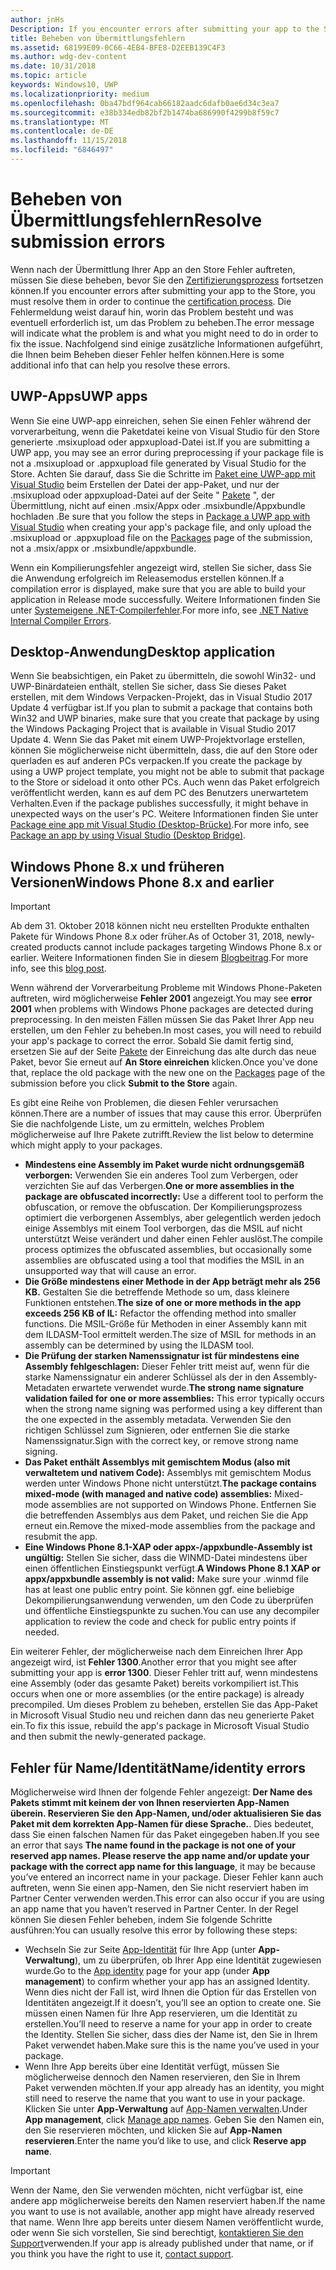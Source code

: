```yaml
---
author: jnHs
Description: If you encounter errors after submitting your app to the Store, you must resolve them in order to continue the certification process.
title: Beheben von Übermittlungsfehlern
ms.assetid: 68199E09-0C66-4EB4-BFE8-D2EEB139C4F3
ms.author: wdg-dev-content
ms.date: 10/31/2018
ms.topic: article
keywords: Windows10, UWP
ms.localizationpriority: medium
ms.openlocfilehash: 0ba47bdf964cab66182aadc6dafb0ae6d34c3ea7
ms.sourcegitcommit: e38b334edb82bf2b1474ba686990f4299b8f59c7
ms.translationtype: MT
ms.contentlocale: de-DE
ms.lasthandoff: 11/15/2018
ms.locfileid: "6846497"
---
```

# <a name="resolve-submission-errors"></a><span data-ttu-id="b1544-103">Beheben von Übermittlungsfehlern</span><span class="sxs-lookup"><span data-stu-id="b1544-103">Resolve submission errors</span></span>

<span data-ttu-id="b1544-104">Wenn nach der Übermittlung Ihrer App an den Store Fehler auftreten, müssen Sie diese beheben, bevor Sie den [Zertifizierungsprozess](the-app-certification-process.md) fortsetzen können.</span><span class="sxs-lookup"><span data-stu-id="b1544-104">If you encounter errors after submitting your app to the Store, you must resolve them in order to continue the [certification process](the-app-certification-process.md).</span></span> <span data-ttu-id="b1544-105">Die Fehlermeldung weist darauf hin, worin das Problem besteht und was eventuell erforderlich ist, um das Problem zu beheben.</span><span class="sxs-lookup"><span data-stu-id="b1544-105">The error message will indicate what the problem is and what you might need to do in order to fix the issue.</span></span> <span data-ttu-id="b1544-106">Nachfolgend sind einige zusätzliche Informationen aufgeführt, die Ihnen beim Beheben dieser Fehler helfen können.</span><span class="sxs-lookup"><span data-stu-id="b1544-106">Here is some additional info that can help you resolve these errors.</span></span>

## <a name="uwp-apps"></a><span data-ttu-id="b1544-107">UWP-Apps</span><span class="sxs-lookup"><span data-stu-id="b1544-107">UWP apps</span></span>

<span data-ttu-id="b1544-108">Wenn Sie eine UWP-app einreichen, sehen Sie einen Fehler während der vorverarbeitung, wenn die Paketdatei keine von Visual Studio für den Store generierte .msixupload oder appxupload-Datei ist.</span><span class="sxs-lookup"><span data-stu-id="b1544-108">If you are submitting a UWP app, you may see an error during preprocessing if your package file is not a .msixupload or .appxupload file generated by Visual Studio for the Store.</span></span> <span data-ttu-id="b1544-109">Achten Sie darauf, dass Sie die Schritte im [Paket eine UWP-app mit Visual Studio](../packaging/packaging-uwp-apps.md) beim Erstellen der Datei der app-Paket, und nur der .msixupload oder appxupload-Datei auf der Seite " [Pakete](upload-app-packages.md) ", der Übermittlung, nicht auf einen .msix/Appx oder .msixbundle/Appxbundle hochladen .</span><span class="sxs-lookup"><span data-stu-id="b1544-109">Be sure that you follow the steps in [Package a UWP app with Visual Studio](../packaging/packaging-uwp-apps.md) when creating your app's package file, and only upload the .msixupload or .appxupload file on the [Packages](upload-app-packages.md) page of the submission, not a .msix/appx or .msixbundle/appxbundle.</span></span>

<span data-ttu-id="b1544-110">Wenn ein Kompilierungsfehler angezeigt wird, stellen Sie sicher, dass Sie die Anwendung erfolgreich im Releasemodus erstellen können.</span><span class="sxs-lookup"><span data-stu-id="b1544-110">If a compilation error is displayed, make sure that you are able to build your application in Release mode successfully.</span></span> <span data-ttu-id="b1544-111">Weitere Informationen finden Sie unter [Systemeigene .NET-Compilerfehler](http://go.microsoft.com/fwlink/p/?LinkID=613098).</span><span class="sxs-lookup"><span data-stu-id="b1544-111">For more info, see [.NET Native Internal Compiler Errors](http://go.microsoft.com/fwlink/p/?LinkID=613098).</span></span>

## <a name="desktop-application"></a><span data-ttu-id="b1544-112">Desktop-Anwendung</span><span class="sxs-lookup"><span data-stu-id="b1544-112">Desktop application</span></span>

<span data-ttu-id="b1544-113">Wenn Sie beabsichtigen, ein Paket zu übermitteln, die sowohl Win32- und UWP-Binärdateien enthält, stellen Sie sicher, dass Sie dieses Paket erstellen, mit dem Windows Verpacken-Projekt, das in Visual Studio 2017 Update 4 verfügbar ist.</span><span class="sxs-lookup"><span data-stu-id="b1544-113">If you plan to submit a package that contains both Win32 and UWP binaries, make sure that you create that package by using the Windows Packaging Project that is available in Visual Studio 2017 Update 4.</span></span> <span data-ttu-id="b1544-114">Wenn Sie das Paket mit einem UWP-Projektvorlage erstellen, können Sie möglicherweise nicht übermitteln, dass, die auf den Store oder querladen es auf anderen PCs verpacken.</span><span class="sxs-lookup"><span data-stu-id="b1544-114">If you create the package by using a UWP project template, you might not be able to submit that package to the Store or sideload it onto other PCs.</span></span> <span data-ttu-id="b1544-115">Auch wenn das Paket erfolgreich veröffentlicht werden, kann es auf dem PC des Benutzers unerwartetem Verhalten.</span><span class="sxs-lookup"><span data-stu-id="b1544-115">Even if the package publishes successfully, it might behave in unexpected ways on the user's PC.</span></span> <span data-ttu-id="b1544-116">Weitere Informationen finden Sie unter [Package eine app mit Visual Studio (Desktop-Brücke)]( https://docs.microsoft.com/windows/uwp/porting/desktop-to-uwp-packaging-dot-net).</span><span class="sxs-lookup"><span data-stu-id="b1544-116">For more info, see [Package an app by using Visual Studio (Desktop Bridge)]( https://docs.microsoft.com/windows/uwp/porting/desktop-to-uwp-packaging-dot-net).</span></span>

## <a name="windows-phone-8x-and-earlier"></a><span data-ttu-id="b1544-117">Windows Phone 8.x und früheren Versionen</span><span class="sxs-lookup"><span data-stu-id="b1544-117">Windows Phone 8.x and earlier</span></span>

> [!IMPORTANT]
> <span data-ttu-id="b1544-118">Ab dem 31. Oktober 2018 können nicht neu erstellten Produkte enthalten Pakete für Windows Phone 8.x oder früher.</span><span class="sxs-lookup"><span data-stu-id="b1544-118">As of October 31, 2018, newly-created products cannot include packages targeting Windows Phone 8.x or earlier.</span></span> <span data-ttu-id="b1544-119">Weitere Informationen finden Sie in diesem [Blogbeitrag](https://blogs.windows.com/buildingapps/2018/08/20/important-dates-regarding-apps-with-windows-phone-8-x-and-earlier-and-windows-8-8-1-packages-submitted-to-microsoft-store/#SzKghBbqDMlmAO4c.97).</span><span class="sxs-lookup"><span data-stu-id="b1544-119">For more info, see this [blog post](https://blogs.windows.com/buildingapps/2018/08/20/important-dates-regarding-apps-with-windows-phone-8-x-and-earlier-and-windows-8-8-1-packages-submitted-to-microsoft-store/#SzKghBbqDMlmAO4c.97).</span></span>

<span data-ttu-id="b1544-120">Wenn während der Vorverarbeitung Probleme mit Windows Phone-Paketen auftreten, wird möglicherweise **Fehler 2001** angezeigt.</span><span class="sxs-lookup"><span data-stu-id="b1544-120">You may see **error 2001** when problems with Windows Phone packages are detected during preprocessing.</span></span> <span data-ttu-id="b1544-121">In den meisten Fällen müssen Sie das Paket Ihrer App neu erstellen, um den Fehler zu beheben.</span><span class="sxs-lookup"><span data-stu-id="b1544-121">In most cases, you will need to rebuild your app's package to correct the error.</span></span> <span data-ttu-id="b1544-122">Sobald Sie damit fertig sind, ersetzen Sie auf der Seite [Pakete](upload-app-packages.md) der Einreichung das alte durch das neue Paket, bevor Sie erneut auf **An Store einreichen** klicken.</span><span class="sxs-lookup"><span data-stu-id="b1544-122">Once you've done that, replace the old package with the new one on the [Packages](upload-app-packages.md) page of the submission before you click **Submit to the Store** again.</span></span>

<span data-ttu-id="b1544-123">Es gibt eine Reihe von Problemen, die diesen Fehler verursachen können.</span><span class="sxs-lookup"><span data-stu-id="b1544-123">There are a number of issues that may cause this error.</span></span> <span data-ttu-id="b1544-124">Überprüfen Sie die nachfolgende Liste, um zu ermitteln, welches Problem möglicherweise auf Ihre Pakete zutrifft.</span><span class="sxs-lookup"><span data-stu-id="b1544-124">Review the list below to determine which might apply to your packages.</span></span>

-   <span data-ttu-id="b1544-125">**Mindestens eine Assembly im Paket wurde nicht ordnungsgemäß verborgen:** Verwenden Sie ein anderes Tool zum Verbergen, oder verzichten Sie auf das Verbergen.</span><span class="sxs-lookup"><span data-stu-id="b1544-125">**One or more assemblies in the package are obfuscated incorrectly:** Use a different tool to perform the obfuscation, or remove the obfuscation.</span></span> <span data-ttu-id="b1544-126">Der Kompilierungsprozess optimiert die verborgenen Assemblys, aber gelegentlich werden jedoch einige Assemblys mit einem Tool verborgen, das die MSIL auf nicht unterstützt Weise verändert und daher einen Fehler auslöst.</span><span class="sxs-lookup"><span data-stu-id="b1544-126">The compile process optimizes the obfuscated assemblies, but occasionally some assemblies are obfuscated using a tool that modifies the MSIL in an unsupported way that will cause an error.</span></span>
-   <span data-ttu-id="b1544-127">**Die Größe mindestens einer Methode in der App beträgt mehr als 256 KB.** Gestalten Sie die betreffende Methode so um, dass kleinere Funktionen entstehen.</span><span class="sxs-lookup"><span data-stu-id="b1544-127">**The size of one or more methods in the app exceeds 256 KB of IL:** Refactor the offending method into smaller functions.</span></span> <span data-ttu-id="b1544-128">Die MSIL-Größe für Methoden in einer Assembly kann mit dem ILDASM-Tool ermittelt werden.</span><span class="sxs-lookup"><span data-stu-id="b1544-128">The size of MSIL for methods in an assembly can be determined by using the ILDASM tool.</span></span>
-   <span data-ttu-id="b1544-129">**Die Prüfung der starken Namenssignatur ist für mindestens eine Assembly fehlgeschlagen:** Dieser Fehler tritt meist auf, wenn für die starke Namenssignatur ein anderer Schlüssel als der in den Assembly-Metadaten erwartete verwendet wurde.</span><span class="sxs-lookup"><span data-stu-id="b1544-129">**The strong name signature validation failed for one or more assemblies:** This error typically occurs when the strong name signing was performed using a key different than the one expected in the assembly metadata.</span></span> <span data-ttu-id="b1544-130">Verwenden Sie den richtigen Schlüssel zum Signieren, oder entfernen Sie die starke Namenssignatur.</span><span class="sxs-lookup"><span data-stu-id="b1544-130">Sign with the correct key, or remove strong name signing.</span></span>
-   <span data-ttu-id="b1544-131">**Das Paket enthält Assemblys mit gemischtem Modus (also mit verwaltetem und nativem Code):** Assemblys mit gemischtem Modus werden unter Windows Phone nicht unterstützt.</span><span class="sxs-lookup"><span data-stu-id="b1544-131">**The package contains mixed-mode (with managed and native code) assemblies:** Mixed-mode assemblies are not supported on Windows Phone.</span></span> <span data-ttu-id="b1544-132">Entfernen Sie die betreffenden Assemblys aus dem Paket, und reichen Sie die App erneut ein.</span><span class="sxs-lookup"><span data-stu-id="b1544-132">Remove the mixed-mode assemblies from the package and resubmit the app.</span></span>
-   <span data-ttu-id="b1544-133">**Eine Windows Phone 8.1-XAP oder appx-/appxbundle-Assembly ist ungültig:** Stellen Sie sicher, dass die WINMD-Datei mindestens über einen öffentlichen Einstiegspunkt verfügt.</span><span class="sxs-lookup"><span data-stu-id="b1544-133">**A Windows Phone 8.1 XAP or appx/appxbundle assembly is not valid:** Make sure your .winmd file has at least one public entry point.</span></span> <span data-ttu-id="b1544-134">Sie können ggf. eine beliebige Dekompilierungsanwendung verwenden, um den Code zu überprüfen und öffentliche Einstiegspunkte zu suchen.</span><span class="sxs-lookup"><span data-stu-id="b1544-134">You can use any decompiler application to review the code and check for public entry points if needed.</span></span>

<span data-ttu-id="b1544-135">Ein weiterer Fehler, der möglicherweise nach dem Einreichen Ihrer App angezeigt wird, ist **Fehler 1300**.</span><span class="sxs-lookup"><span data-stu-id="b1544-135">Another error that you might see after submitting your app is **error 1300**.</span></span> <span data-ttu-id="b1544-136">Dieser Fehler tritt auf, wenn mindestens eine Assembly (oder das gesamte Paket) bereits vorkompiliert ist.</span><span class="sxs-lookup"><span data-stu-id="b1544-136">This occurs when one or more assemblies (or the entire package) is already precompiled.</span></span> <span data-ttu-id="b1544-137">Um dieses Problem zu beheben, erstellen Sie das App-Paket in Microsoft Visual Studio neu und reichen dann das neu generierte Paket ein.</span><span class="sxs-lookup"><span data-stu-id="b1544-137">To fix this issue, rebuild the app's package in Microsoft Visual Studio and then submit the newly-generated package.</span></span>

## <a name="nameidentity-errors"></a><span data-ttu-id="b1544-138">Fehler für Name/Identität</span><span class="sxs-lookup"><span data-stu-id="b1544-138">Name/identity errors</span></span>

<span data-ttu-id="b1544-139">Möglicherweise wird Ihnen der folgende Fehler angezeigt: **Der Name des Pakets stimmt mit keinem der von Ihnen reservierten App-Namen überein. Reservieren Sie den App-Namen, und/oder aktualisieren Sie das Paket mit dem korrekten App-Namen für diese Sprache.**. Dies bedeutet, dass Sie einen falschen Namen für das Paket eingegeben haben.</span><span class="sxs-lookup"><span data-stu-id="b1544-139">If you see an error that says **The name found in the package is not one of your reserved app names. Please reserve the app name and/or update your package with the correct app name for this language**, it may be because you’ve entered an incorrect name in your package.</span></span> <span data-ttu-id="b1544-140">Dieser Fehler kann auch auftreten, wenn Sie einen app-Namen, den Sie nicht reserviert haben im Partner Center verwenden werden.</span><span class="sxs-lookup"><span data-stu-id="b1544-140">This error can also occur if you are using an app name that you haven’t reserved in Partner Center.</span></span> <span data-ttu-id="b1544-141">In der Regel können Sie diesen Fehler beheben, indem Sie folgende Schritte ausführen:</span><span class="sxs-lookup"><span data-stu-id="b1544-141">You can usually resolve this error by following these steps:</span></span>

- <span data-ttu-id="b1544-142">Wechseln Sie zur Seite [App-Identität](view-app-identity-details.md) für Ihre App (unter **App-Verwaltung**), um zu überprüfen, ob Ihrer App eine Identität zugewiesen wurde.</span><span class="sxs-lookup"><span data-stu-id="b1544-142">Go to the [App identity](view-app-identity-details.md) page for your app (under **App management**) to confirm whether your app has an assigned Identity.</span></span> <span data-ttu-id="b1544-143">Wenn dies nicht der Fall ist, wird Ihnen die Option für das Erstellen von Identitäten angezeigt.</span><span class="sxs-lookup"><span data-stu-id="b1544-143">If it doesn’t, you’ll see an option to create one.</span></span> <span data-ttu-id="b1544-144">Sie müssen einen Namen für Ihre App reservieren, um die Identität zu erstellen.</span><span class="sxs-lookup"><span data-stu-id="b1544-144">You’ll need to reserve a name for your app in order to create the Identity.</span></span> <span data-ttu-id="b1544-145">Stellen Sie sicher, dass dies der Name ist, den Sie in Ihrem Paket verwendet haben.</span><span class="sxs-lookup"><span data-stu-id="b1544-145">Make sure this is the name you’ve used in your package.</span></span>
- <span data-ttu-id="b1544-146">Wenn Ihre App bereits über eine Identität verfügt, müssen Sie möglicherweise dennoch den Namen reservieren, den Sie in Ihrem Paket verwenden möchten.</span><span class="sxs-lookup"><span data-stu-id="b1544-146">If your app already has an identity, you might still need to reserve the name that you want to use in your package.</span></span> <span data-ttu-id="b1544-147">Klicken Sie unter **App-Verwaltung** auf [App-Namen verwalten](manage-app-names.md).</span><span class="sxs-lookup"><span data-stu-id="b1544-147">Under **App management**, click [Manage app names](manage-app-names.md).</span></span> <span data-ttu-id="b1544-148">Geben Sie den Namen ein, den Sie reservieren möchten, und klicken Sie auf **App-Namen reservieren**.</span><span class="sxs-lookup"><span data-stu-id="b1544-148">Enter the name you’d like to use, and click **Reserve app name**.</span></span>

> [!IMPORTANT]
>  <span data-ttu-id="b1544-149">Wenn der Name, den Sie verwenden möchten, nicht verfügbar ist, eine andere app möglicherweise bereits den Namen reserviert haben.</span><span class="sxs-lookup"><span data-stu-id="b1544-149">If the name you want to use is not available, another app might have already reserved that name.</span></span> <span data-ttu-id="b1544-150">Wenn Ihre app bereits unter diesem Namen veröffentlicht wurde, oder wenn Sie sich vorstellen, Sie sind berechtigt, [kontaktieren Sie den Support](https://go.microsoft.com/fwlink/p/?LinkId=331509)verwenden.</span><span class="sxs-lookup"><span data-stu-id="b1544-150">If your app is already published under that name, or if you think you have the right to use it, [contact support](https://go.microsoft.com/fwlink/p/?LinkId=331509).</span></span>  

 

 




